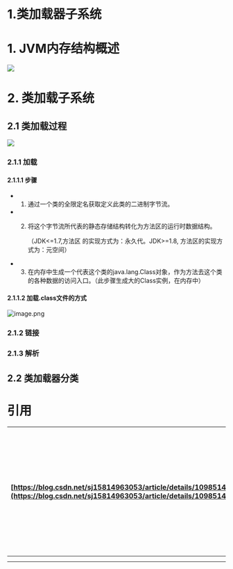 # 1.类加载器子系统

<a name="67DEd"></a>
# 1. JVM内存结构概述
![](https://cdn.nlark.com/yuque/0/2021/png/177460/1614227693946-ebf82708-8a95-47e6-82c7-96a17a68b718.png#align=left&display=inline&height=1120&margin=%5Bobject%20Object%5D&originHeight=1120&originWidth=1328&size=0&status=done&style=none&width=1328)
<a name="dKs4f"></a>
# 2. 类加载子系统
<a name="Bo6la"></a>
## 2.1 类加载过程
![](https://cdn.nlark.com/yuque/0/2021/png/177460/1614302298427-6924d0eb-b450-4c0f-8371-be5a59949fe1.png#align=left&display=inline&height=325&margin=%5Bobject%20Object%5D&originHeight=325&originWidth=797&size=0&status=done&style=none&width=797)
<a name="hEZfd"></a>
### 2.1.1 加载
<a name="aB6T3"></a>
#### 2.1.1.1 步骤

- 1. 通过一个类的全限定名获取定义此类的二进制字节流。
- 2. 将这个字节流所代表的静态存储结构转化为方法区的运行时数据结构。

     （JDK<=1.7,方法区 的实现方式为：永久代。JDK>=1.8, 方法区的实现方式为：元空间）

- 3. 在内存中生成一个代表这个类的java.lang.Class对象，作为方法去这个类的各种数据的访问入口。（此步骤生成大的Class实例，在内存中）



<a name="UZZcQ"></a>
#### 2.1.1.2 加载.class文件的方式
![image.png](https://cdn.nlark.com/yuque/0/2021/png/177460/1614302840123-9ddc62ea-95ca-4907-a825-5122cc3a0118.png#align=left&display=inline&height=131&margin=%5Bobject%20Object%5D&name=image.png&originHeight=262&originWidth=600&size=69109&status=done&style=none&width=300)
<a name="NoiXH"></a>
### 2.1.2 链接


<a name="Hpsyd"></a>
### 2.1.3 解析
<a name="6c8JE"></a>
## 2.2 类加载器分类


<a name="VTmuD"></a>
# 引用
| [https://blog.csdn.net/sj15814963053/article/details/109851454](https://blog.csdn.net/sj15814963053/article/details/109851454) | 类加载器子系统写的很全面 |
| --- | --- |
|  |  |
|  |  |



